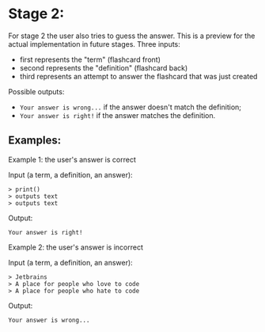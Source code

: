 # Stage 2:

For stage 2 the user also tries to guess the answer.
This is a preview for the actual implementation in future stages. 
Three inputs:

- first represents the "term" (flashcard front)
- second represents the "definition" (flashcard back)
- third represents an attempt to answer the flashcard that was just created

Possible outputs:

- `Your answer is wrong...` if the answer doesn't match the definition;
- `Your answer is right!` if the answer matches the definition.


## Examples:

Example 1: the user's answer is correct

Input (a term, a definition, an answer):

```
> print()
> outputs text
> outputs text
```

Output:

```
Your answer is right!
```

Example 2: the user's answer is incorrect

Input (a term, a definition, an answer):

```
> Jetbrains
> A place for people who love to code
> A place for people who hate to code
```

Output:

```
Your answer is wrong...
```
